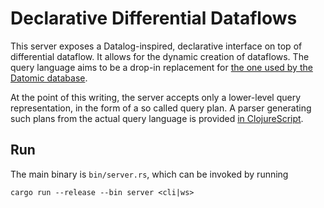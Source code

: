 # Declarative Differential Dataflows

This server exposes a Datalog-inspired, declarative interface on top
of differential dataflow. It allows for the dynamic creation of
dataflows. The query language aims to be a drop-in replacement for
[the one used by the Datomic
database](https://docs.datomic.com/on-prem/query.html).

At the point of this writing, the server accepts only a lower-level
query representation, in the form of a so called query plan. A parser
generating such plans from the actual query language is provided [in
ClojureScript](https://github.com/comnik/clj-3df).

## Run

The main binary is `bin/server.rs`, which can be invoked by running

    cargo run --release --bin server <cli|ws>
